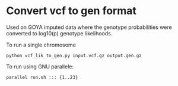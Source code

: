# Convert vcf to gen format

Used on GOYA imputed data where the genotype probabilities were converted to log10(p) genotype likelihoods.

To run a single chromosome

```
python vcf_lik_to_gen.py input.vcf.gz output.gen.gz
```

To run using GNU parallele:

```
parallel run.sh ::: {1..23}
```

